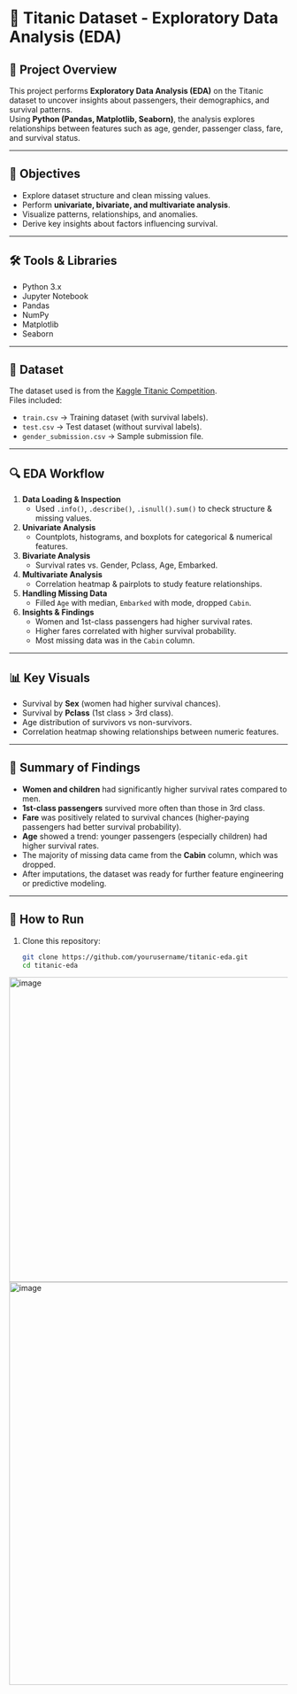 # 🚢 Titanic Dataset - Exploratory Data Analysis (EDA)

## 📌 Project Overview
This project performs **Exploratory Data Analysis (EDA)** on the Titanic dataset to uncover insights about passengers, their demographics, and survival patterns.  
Using **Python (Pandas, Matplotlib, Seaborn)**, the analysis explores relationships between features such as age, gender, passenger class, fare, and survival status.

---

## 🎯 Objectives
- Explore dataset structure and clean missing values.
- Perform **univariate, bivariate, and multivariate analysis**.
- Visualize patterns, relationships, and anomalies.
- Derive key insights about factors influencing survival.

---

## 🛠️ Tools & Libraries
- Python 3.x
- Jupyter Notebook
- Pandas
- NumPy
- Matplotlib
- Seaborn

---

## 📂 Dataset
The dataset used is from the [Kaggle Titanic Competition](https://www.kaggle.com/c/titanic/data).  
Files included:
- `train.csv` → Training dataset (with survival labels).
- `test.csv` → Test dataset (without survival labels).
- `gender_submission.csv` → Sample submission file.

---

## 🔍 EDA Workflow
1. **Data Loading & Inspection**
   - Used `.info()`, `.describe()`, `.isnull().sum()` to check structure & missing values.
2. **Univariate Analysis**
   - Countplots, histograms, and boxplots for categorical & numerical features.
3. **Bivariate Analysis**
   - Survival rates vs. Gender, Pclass, Age, Embarked.
4. **Multivariate Analysis**
   - Correlation heatmap & pairplots to study feature relationships.
5. **Handling Missing Data**
   - Filled `Age` with median, `Embarked` with mode, dropped `Cabin`.
6. **Insights & Findings**
   - Women and 1st-class passengers had higher survival rates.
   - Higher fares correlated with higher survival probability.
   - Most missing data was in the `Cabin` column.

---

## 📊 Key Visuals
- Survival by **Sex** (women had higher survival chances).
- Survival by **Pclass** (1st class > 3rd class).
- Age distribution of survivors vs non-survivors.
- Correlation heatmap showing relationships between numeric features.

---

## 📝 Summary of Findings
- **Women and children** had significantly higher survival rates compared to men.  
- **1st-class passengers** survived more often than those in 3rd class.  
- **Fare** was positively related to survival chances (higher-paying passengers had better survival probability).  
- **Age** showed a trend: younger passengers (especially children) had higher survival rates.  
- The majority of missing data came from the **Cabin** column, which was dropped.  
- After imputations, the dataset was ready for further feature engineering or predictive modeling.  


---

## 🚀 How to Run
1. Clone this repository:
   ```bash
   git clone https://github.com/yourusername/titanic-eda.git
   cd titanic-eda

<img width="765" height="551" alt="image" src="https://github.com/user-attachments/assets/a537dff7-e340-4ade-be78-2b289af8bd32" />
<img width="913" height="728" alt="image" src="https://github.com/user-attachments/assets/2074eb37-471d-4a9e-bfe3-9f28f5bf834a" />


